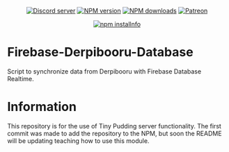 <div align="center">
<p>
    <a href="https://discord.gg/TgHdvJd"><img src="https://img.shields.io/discord/413193536188579841?color=7289da&logo=discord&logoColor=white" alt="Discord server" /></a>
    <a href="https://www.npmjs.com/package/@tinypudding/firebase-derpibooru-database"><img src="https://img.shields.io/npm/v/@tinypudding/firebase-derpibooru-database.svg?maxAge=3600" alt="NPM version" /></a>
    <a href="https://www.npmjs.com/package/@tinypudding/firebase-derpibooru-database"><img src="https://img.shields.io/npm/dt/@tinypudding/firebase-derpibooru-database.svg?maxAge=3600" alt="NPM downloads" /></a>
    <a href="https://www.patreon.com/JasminDreasond"><img src="https://img.shields.io/badge/donate-patreon-F96854.svg" alt="Patreon" /></a>
</p>
<p>
    <a href="https://nodei.co/npm/@tinypudding/firebase-derpibooru-database/"><img src="https://nodei.co/npm/@tinypudding/firebase-derpibooru-database.png?downloads=true&stars=true" alt="npm installnfo" /></a>
</p>
</div>

# Firebase-Derpibooru-Database
Script to synchronize data from Derpibooru with Firebase Database Realtime.

# Information
This repository is for the use of Tiny Pudding server functionality. The first commit was made to add the repository to the NPM, but soon the README will be updating teaching how to use this module.
